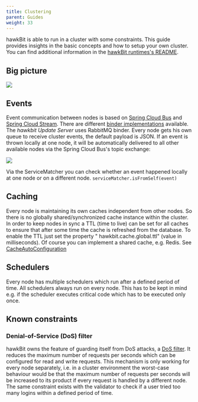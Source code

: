 ```yaml
---
title: Clustering
parent: Guides
weight: 33
---
```


hawkBit is able to run in a cluster with some constraints. This guide provides insights in the basic concepts and how to
setup your own cluster. You can find additional information in
the [hawkBit runtimes's README](https://github.com/eclipse-hawkbit/hawkbit/blob/master/hawkbit-runtime/hawkbit-update-server/README.md).
<!--more-->

## Big picture

![](../../images/overall_cluster.png)

## Events

Event communication between nodes is based on [Spring Cloud Bus](https://cloud.spring.io/spring-cloud-bus/)
and [Spring Cloud Stream](http://docs.spring.io/spring-cloud-stream/docs/current/reference/htmlsingle/). There are
different [binder implementations](http://docs.spring.io/spring-cloud-stream/docs/current/reference/htmlsingle/#_binders)
available. The _hawkbit Update Server_ uses RabbitMQ binder. Every node gets his own queue to receive cluster events,
the default payload is JSON.
If an event is thrown locally at one node, it will be automatically delivered to all other available nodes via the
Spring Cloud Bus's topic exchange:

![](../../images/eventing-within-cluster.png)

Via the ServiceMatcher you can check whether an event happened locally at one node or on a different node.
`serviceMatcher.isFromSelf(event)`

## Caching

Every node is maintaining its own caches independent from other nodes. So there is no globally shared/synchronized cache
instance within the cluster. In order to keep nodes in sync a TTL (time to live) can be set for all caches to ensure
that after some time the cache is refreshed from the database. To enable the TTL just set the property "
hawkbit.cache.global.ttl" (value in milliseconds). Of course you can implement a shared cache, e.g. Redis.
See [CacheAutoConfiguration](https://github.com/eclipse-hawkbit/hawkbit/blob/master/hawkbit-autoconfigure/src/main/java/org/eclipse/hawkbit/autoconfigure/cache/CacheAutoConfiguration.java)

## Schedulers

Every node has multiple schedulers which run after a defined period of time. All schedulers always run on every node.
This has to be kept in mind e.g. if the scheduler executes critical code which has to be executed only once.

## Known constraints

### Denial-of-Service (DoS) filter

hawkBit owns the feature of guarding itself from DoS attacks,
a [DoS filter](https://github.com/eclipse-hawkbit/hawkbit/blob/master/hawkbit-http-security/src/main/java/org/eclipse/hawkbit/security/DosFilter.java).
It reduces the maximum number of requests per seconds which can be configured for read and write requests.
This mechanism is only working for every node separately, i.e. in a cluster environment the worst-case behaviour would
be that the maximum number of requests per seconds will be increased to its product if every request is handled by a
different node.
The same constraint exists with the validator to check if a user tried too many logins within a defined period of time.
